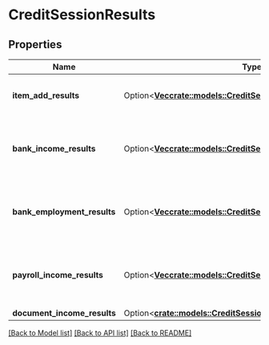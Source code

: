 # CreditSessionResults

## Properties

Name | Type | Description | Notes
------------ | ------------- | ------------- | -------------
**item_add_results** | Option<[**Vec<crate::models::CreditSessionItemAddResult>**](CreditSessionItemAddResult.md)> | The set of Item adds for the Link session. | [optional]
**bank_income_results** | Option<[**Vec<crate::models::CreditSessionBankIncomeResult>**](CreditSessionBankIncomeResult.md)> | The set of bank income verifications for the Link session. | [optional]
**bank_employment_results** | Option<[**Vec<crate::models::CreditSessionBankEmploymentResult>**](CreditSessionBankEmploymentResult.md)> | The set of bank employment verifications for the Link session. | [optional]
**payroll_income_results** | Option<[**Vec<crate::models::CreditSessionPayrollIncomeResult>**](CreditSessionPayrollIncomeResult.md)> | The set of payroll income verifications for the Link session. | [optional]
**document_income_results** | Option<[**crate::models::CreditSessionDocumentIncomeResult**](CreditSessionDocumentIncomeResult.md)> |  | [optional]

[[Back to Model list]](../README.md#documentation-for-models) [[Back to API list]](../README.md#documentation-for-api-endpoints) [[Back to README]](../README.md)



